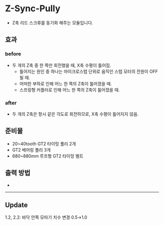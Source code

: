 # Z-Sync-Pully

- Z축 리드 스크류를 동기화 해주는 모듈입니다.

## 효과

### before

- 두 개의 Z축 중 한 쪽만 회전했을 때, X축 수평이 틀어짐.
  - 틀어지는 원인 중 하나는 마이크로스텝 단위로 움직인 스텝 모터의 전원이 OFF 될 때.
  - 어떠한 부하로 인해 어느 한 쪽의 Z축이 틀어졌을 때.
  - 스프링형 커플러로 인해 어느 한 쪽의 Z축이 틀어졌을 때.

### after
- 두 개의 Z축은 항시 같은 각도로 회전하므로, X축 수평이 틀어지지 않음.

## 준비물

- 20~40tooth GT2 타이밍 풀리 2개
- GT2 베어링 풀리 3개
- 680~880mm 루프형 GT2 타이밍 벨트

## 출력 방법

- 

***
## Update
1.2, 2.2: 바닥 안쪽 모따기 치수 변경 0.5→1.0
